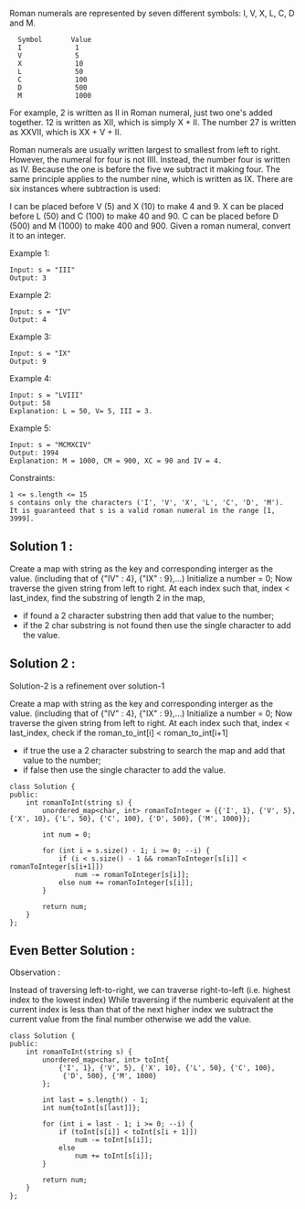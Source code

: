 Roman numerals are represented by seven different symbols: I, V, X, L, C, D and M.

      Symbol       Value
      I             1
      V             5
      X             10
      L             50
      C             100
      D             500
      M             1000
For example, 2 is written as II in Roman numeral, just two one's added together. 12 is written as XII, which is simply X + II. The number 27 is written as XXVII, which is XX + V + II.

Roman numerals are usually written largest to smallest from left to right. However, the numeral for four is not IIII. Instead, the number four is written as IV. Because the one is before the five we subtract it making four. The same principle applies to the number nine, which is written as IX. There are six instances where subtraction is used:

I can be placed before V (5) and X (10) to make 4 and 9. 
X can be placed before L (50) and C (100) to make 40 and 90. 
C can be placed before D (500) and M (1000) to make 400 and 900.
Given a roman numeral, convert it to an integer.

 

Example 1:
```
Input: s = "III"
Output: 3
```
Example 2:
```
Input: s = "IV"
Output: 4
```
Example 3:
```
Input: s = "IX"
Output: 9
```
Example 4:
```
Input: s = "LVIII"
Output: 58
Explanation: L = 50, V= 5, III = 3.

```
Example 5:
```
Input: s = "MCMXCIV"
Output: 1994
Explanation: M = 1000, CM = 900, XC = 90 and IV = 4.
 ```

Constraints:
```
1 <= s.length <= 15
s contains only the characters ('I', 'V', 'X', 'L', 'C', 'D', 'M').
It is guaranteed that s is a valid roman numeral in the range [1, 3999].
```


## Solution 1 :

Create a map with string as the key and corresponding interger as the value.
(including that of {"IV" : 4}, {"IX" : 9},...)
Initialize a number = 0;
Now traverse the given string from left to right. At each index such that, index < last_index, 
find the substring of length 2 in the map,
-  if found a 2 character substring then add that value to the number;
-  if the 2 char substring is not found then use the single character to add the value.




##  Solution 2 :

Solution-2 is a refinement over solution-1

Create a map with string as the key and corresponding interger as the value.
(including that of {"IV" : 4}, {"IX" : 9},...)
Initialize a number = 0;
Now traverse the given string from left to right. At each index such that, index < last_index, 
check if the roman_to_int[i] < roman_to_int[i+1] 
-  if true the use a 2 character substring to search the map and add that value to the number;
-  if false then use the single character to add the value.

```
class Solution {
public:
    int romanToInt(string s) {
        unordered_map<char, int> romanToInteger = {{'I', 1}, {'V', 5}, {'X', 10}, {'L', 50}, {'C', 100}, {'D', 500}, {'M', 1000}};

        int num = 0;

        for (int i = s.size() - 1; i >= 0; --i) {
            if (i < s.size() - 1 && romanToInteger[s[i]] < romanToInteger[s[i+1]])
                num -= romanToInteger[s[i]];
            else num += romanToInteger[s[i]];
        }

        return num;
    }
};
```

## Even Better Solution :
Observation : 

Instead of traversing left-to-right, we can traverse right-to-left (i.e. highest index to the lowest index)
While traversing if the numberic equivalent at the current index is less than that of the next higher index
we subtract the current value from the final number otherwise we add the value.


```
class Solution {
public:
    int romanToInt(string s) {
        unordered_map<char, int> toInt{
            {'I', 1}, {'V', 5}, {'X', 10}, {'L', 50}, {'C', 100},
             {'D', 500}, {'M', 1000}
        };
        
        int last = s.length() - 1;
        int num{toInt[s[last]]};
        
        for (int i = last - 1; i >= 0; --i) {
            if (toInt[s[i]] < toInt[s[i + 1]])
                num -= toInt[s[i]];
            else
                num += toInt[s[i]];
        }
        
        return num;
    }
};
```
